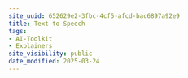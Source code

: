 ```yaml
---
site_uuid: 652629e2-3fbc-4cf5-afcd-bac6897a92e9
title: Text-to-Speech
tags:
- AI-Toolkit
- Explainers
site_visibility: public
date_modified: 2025-03-24
---
```




